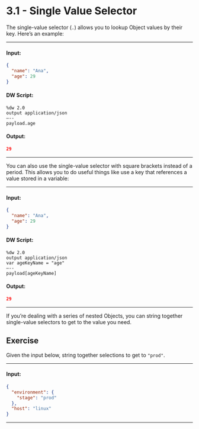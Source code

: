 # 3.1 - Single Value Selector

The single-value selector (`.`) allows you to lookup Object values by their key. Here’s an example:

---
#### Input:
```json
{
  "name": "Ana",
  "age": 29
}
```
#### DW Script:
```dw
%dw 2.0
output application/json
—--
payload.age
```
#### Output:
```json
29
```
---

You can also use the single-value selector with square brackets instead of a period. This allows you to do useful things like use a key that references a value stored in a variable:

---
#### Input:
```json
{
  "name": "Ana",
  "age": 29
}
```
#### DW Script:
```dw
%dw 2.0
output application/json
var ageKeyName = "age"
—--
payload[ageKeyName]
```
#### Output:
```json
29
```
---

If you’re dealing with a series of nested Objects, you can string together single-value selectors to get to the value you need.

## Exercise

Given the input below, string together selections to get to `"prod"`.

---
#### Input:
```json
{
  "environment": {
    "stage": "prod"
  },
  "host": "linux"
}
```
---
